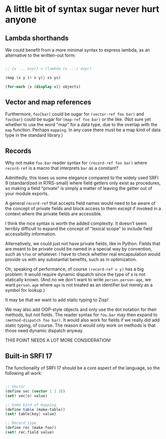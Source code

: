 # A little bit of syntax sugar never hurt anyone

## Lambda shorthands

We could benefit from a more minimal syntax to express lambda, as an
alternative to the written-out form:

```scheme

;; {x ... expr} = (lambda (x ...) expr)

(map {x y (+ x y)} xs ys)

(for-each {x (display x)} objects)

```

## Vector and map references

Furthermore, `foo[bar]` could be sugar for `(vector-ref foo bar)` and
`foo{bar}` could be sugar for `(map-ref foo bar)` or the like.  (Not
sure yet whether to use the word "map" for a data type, due to the
overlap with the `map` function.  Perhaps `mapping`.  In any case
there must be a map kind of data type in the standard library.)

## Records

Why not make `foo.bar` reader syntax for `(record-ref foo bar)` where
`record-ref` is a macro that interprets `bar` as a constant?

Admittedly, this loses us some elegance compared to the widely used
SRFI 9 (standardized in R7RS-small) where field getters only exist as
procedures, so making a field "private" is simply a matter of leaving
the getter out of your module exports.

A general `record-ref` that accepts field names would need to be aware
of the concept of private fields and block access to them except if
invoked in a context where the private fields are accessible.

I think the nice syntax is worth the added complexity.  It doesn't
seem terribly difficult to expand the concept of "lexical scope" to
include field accessibility information.

Alternatively, we could just not have private fields, like in Python.
Fields that are meant to be private could be named in a special way by
convention, such as `%foo` or whatever.  I have to check whether real
encapsulation would provide us with any substantial benefits, such as
in optimization.

Oh, speaking of performance, of course `(record-ref x y)` has a big
problem: It would require dynamic dispatch since the type of x is not
statically known.  (And no we don't want to write `person.person-age`,
we want `person.age` where `age` is not treated as an identifier but
merely as a symbol for lookup.)

It may be that we want to add static typing to Zisp!

We may also add OOP-style objects and only use the dot notation for
their methods, but not fields.  The reader syntax for `foo.bar` may
then expand to `(method-dispatch foo bar)`.  It would also work for
fields if we really did add static typing, of course.  The reason it
would only work on methods is that those need dynamic dispatch anyway.

THIS POINT NEEDS A LOT MORE CONSIDERATION!

## Built-in SRFI 17

The functionality of SRFI 17 should be a core aspect of the language,
so the following all work:

```scheme

;; Vector
(define vec (vector 1 2 3))
(set! vec[n] value)

;; Some kind of mapping
(define table (make-table))
(set! table{key} value)

;; Record type
(define rec (make-foo))
(set! rec.field value)

```
